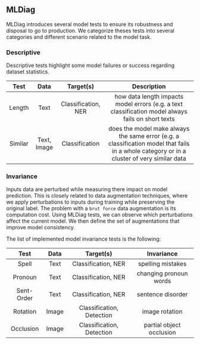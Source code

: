 ## MLDiag

MLDiag introduces several model tests to ensure its robustness and disposal to go to production.
We categorize theses tests into several categories and different scenario related to the model task.

### Descriptive
Descriptive tests highlight some model failures or success regarding dataset statistics.

| Test| Data | Target(s)|  Description |  
|:---:|:---:|:---:|:---:|
|Length| Text| Classification, NER | how data length impacts model errors (e.g. a text classification model always fails on short texts |
|Similar| Text, Image| Classification | does the model make always the same error (e.g. a classification model that fails in a whole category or in a cluster of very similar data |


### Invariance
Inputs data are perturbed while measuring there impact on model prediction. 
This is closely related to data augmentation techniques, 
where we apply perturbations to inputs during training while preserving the original label. 
The problem with a `brut force` data augmentation is its computation cost. 
Using MLDiag tests, we can observe which perturbations affect the current model.
We then define the set of augmentations that improve model consistency.

The list of implemented model invariance tests is the following:

| Test| Data | Target(s)|  Invariance |  
|:---:|:---:|:---:|:---:|
|Spell| Text| Classification, NER|spelling mistakes|
|Pronoun| Text| Classification, NER| changing pronoun words|
|Sent-Order| Text| Classification, NER| sentence disorder|
|Rotation| Image| Classification, Detection| image rotation |
|Occlusion| Image| Classification, Detection| partial object occlusion |

